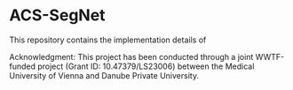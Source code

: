 # ACS-SegNet
This repository contains the implementation details of 

Acknowledgment: This project has been conducted through a joint WWTF-funded project (Grant ID: 10.47379/LS23006) between the Medical University of Vienna and Danube Private University. 
